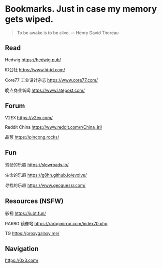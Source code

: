 # Bookmarks. Just in case my memory gets wiped.

> To be awake is to be alive.  -- Henry David Thoreau 

## Read

Hedwig
https://hedwig.pub/

ID公社
https://www.hi-id.com/

Core77 工业设计杂志
https://www.core77.com/

晚点商业新闻
https://www.latepost.com/

## Forum

V2EX
https://v2ex.com/

Reddit China
https://www.reddit.com/r/China_irl/

品葱
https://pincong.rocks/

## Fun

驾驶的乐趣
https://slowroads.io/

生命的乐趣
https://g8hh.github.io/evolve/

寻找的乐趣
https://www.geoguessr.com/

## Resources (NSFW)

影视
https://jubt.fun/

RARBG 镜像站
https://rarbgmirror.com/index70.php

TG
https://proxygalaxy.me/

## Navigation

https://0x3.com/
